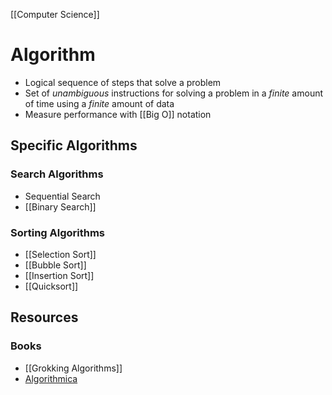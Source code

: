 [[Computer Science]]

# Algorithm
- Logical sequence of steps that solve a problem
- Set of _unambiguous_ instructions for solving a problem in a _finite_ amount of time using a _finite_ amount of data
- Measure performance with [[Big O]] notation
## Specific Algorithms
### Search Algorithms
- Sequential Search
- [[Binary Search]]
### Sorting Algorithms
- [[Selection Sort]]
- [[Bubble Sort]]
- [[Insertion Sort]]
- [[Quicksort]]
## Resources
### Books
- [[Grokking Algorithms]]
- [Algorithmica](https://en.algorithmica.org/)